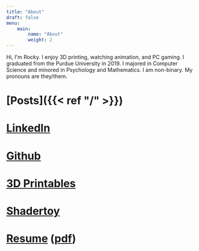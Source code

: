 ```yaml
---
title: "About"
draft: false
menu:
    main:
        name: "About"
        weight: 2
---
```


Hi, I'm Rocky. I enjoy 3D printing, watching animation, and PC gaming. I graduated from the Purdue University in 2019. I majored in Computer Science and minored in Psychology and Mathematics. I am non-binary. My pronouns are they/them.

# [Posts]({{< ref "/" >}})

# [LinkedIn](https://www.linkedin.com/in/pvillan/)

# [Github](https://github.com/pvillano)

# [3D Printables](https://www.printables.com/social/114452-pvillano/about)

# [Shadertoy](https://www.shadertoy.com/user/pvillano)

# [Resume](resume.html) ([pdf](peter-villano-resume.pdf))